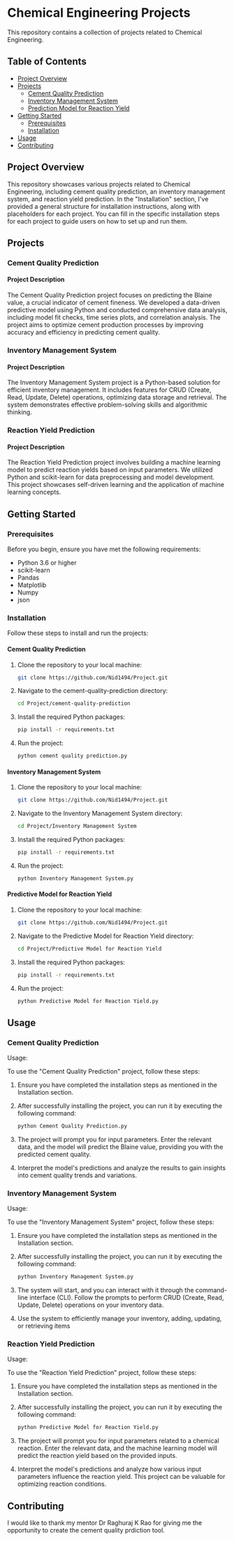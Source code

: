 # Chemical Engineering Projects

This repository contains a collection of projects related to Chemical Engineering.

## Table of Contents
- [Project Overview](#project-overview)
- [Projects](#projects)
  - [Cement Quality Prediction](#cement-quality-prediction)
  - [Inventory Management System](#inventory-management-system)
  - [Prediction Model for Reaction Yield](#reaction-yield-prediction)
- [Getting Started](#getting-started)
  - [Prerequisites](#prerequisites)
  - [Installation](#installation)
- [Usage](#usage)
- [Contributing](#contributing)

## Project Overview

This repository showcases various projects related to Chemical Engineering, including cement quality prediction, an inventory management system, and reaction yield prediction. In the "Installation" section, I've provided a general structure for installation instructions, along with placeholders for each project. You can fill in the specific installation steps for each project to guide users on how to set up and run them.

## Projects

### Cement Quality Prediction

#### Project Description

The Cement Quality Prediction project focuses on predicting the Blaine value, a crucial indicator of cement fineness. We developed a data-driven predictive model using Python and conducted comprehensive data analysis, including model fit checks, time series plots, and correlation analysis. The project aims to optimize cement production processes by improving accuracy and efficiency in predicting cement quality.

### Inventory Management System

#### Project Description

The Inventory Management System project is a Python-based solution for efficient inventory management. It includes features for CRUD (Create, Read, Update, Delete) operations, optimizing data storage and retrieval. The system demonstrates effective problem-solving skills and algorithmic thinking.

### Reaction Yield Prediction

#### Project Description

The Reaction Yield Prediction project involves building a machine learning model to predict reaction yields based on input parameters. We utilized Python and scikit-learn for data preprocessing and model development. This project showcases self-driven learning and the application of machine learning concepts.

## Getting Started

### Prerequisites

Before you begin, ensure you have met the following requirements:

  - Python 3.6 or higher
  - scikit-learn
  - Pandas
  - Matplotlib
  - Numpy
  - json

### Installation


Follow these steps to install and run the projects:

#### Cement Quality Prediction

1. Clone the repository to your local machine:

   ```sh
   git clone https://github.com/Nid1494/Project.git
   
2. Navigate to the cement-quality-prediction directory:
   
   ```sh
   cd Project/cement-quality-prediction

3. Install the required Python packages:

   ```sh
   pip install -r requirements.txt
   
5. Run the project:
   
   ```sh
   python cement quality prediction.py

#### Inventory Management System

1. Clone the repository to your local machine:

   ```sh
   git clone https://github.com/Nid1494/Project.git
   
2. Navigate to the Inventory Management System directory:
   
   ```sh
   cd Project/Inventory Management System

3. Install the required Python packages:

   ```sh
   pip install -r requirements.txt
   
5. Run the project:
   
   ```sh
   python Inventory Management System.py
   
#### Predictive Model for Reaction Yield

1. Clone the repository to your local machine:

   ```sh
   git clone https://github.com/Nid1494/Project.git
   
2. Navigate to the Predictive Model for Reaction Yield directory:
   
   ```sh
   cd Project/Predictive Model for Reaction Yield

3. Install the required Python packages:

   ```sh
   pip install -r requirements.txt
   
5. Run the project:
   
   ```sh
   python Predictive Model for Reaction Yield.py
   
## Usage

### Cement Quality Prediction

Usage:

To use the "Cement Quality Prediction" project, follow these steps:

1. Ensure you have completed the installation steps as mentioned in the Installation section.

2. After successfully installing the project, you can run it by executing the following command:
   ```sh
   python Cement Quality Prediction.py
   
3. The project will prompt you for input parameters. Enter the relevant data, and the model will predict the Blaine value, providing you with the predicted cement quality.

4. Interpret the model's predictions and analyze the results to gain insights into cement quality trends and variations.

### Inventory Management System

Usage: 

To use the "Inventory Management System" project, follow these steps:

1. Ensure you have completed the installation steps as mentioned in the Installation section.

2. After successfully installing the project, you can run it by executing the following command:
   ```sh
   python Inventory Management System.py
3. The system will start, and you can interact with it through the command-line interface (CLI). Follow the prompts to perform CRUD (Create, Read, Update, Delete) operations on your inventory data.

4. Use the system to efficiently manage your inventory, adding, updating, or retrieving items

### Reaction Yield Prediction

Usage:

To use the "Reaction Yield Prediction" project, follow these steps:

1. Ensure you have completed the installation steps as mentioned in the Installation section.

2. After successfully installing the project, you can run it by executing the following command:
   ```sh
   python Predictive Model for Reaction Yield.py
3. The project will prompt you for input parameters related to a chemical reaction. Enter the relevant data, and the machine learning model will predict the reaction yield based on the provided inputs.

4. Interpret the model's predictions and analyze how various input parameters influence the reaction yield. This project can be valuable for optimizing reaction conditions.

   
## Contributing

I would like to thank my mentor Dr Raghuraj K Rao for giving me the opportunity to create the cement quality prdiction tool.
